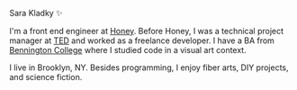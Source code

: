 Sara Kladky ✨

I'm a front end engineer at [Honey](http://honey.is). Before Honey, I was a technical project manager at [TED](https://www.ted.com) and worked as a freelance developer. I have a BA from [Bennington College](http://www.bennington.edu/) where I studied code in a visual art context.

I live in Brooklyn, NY. Besides programming, I enjoy fiber arts, DIY projects, and science fiction.
